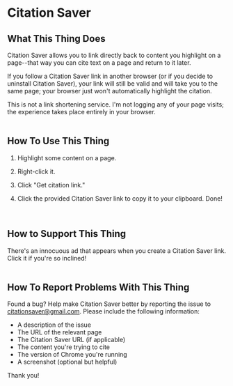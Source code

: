 # Citation Saver

## What This Thing Does

Citation Saver allows you to link directly back to content you highlight on a page--that way you can cite text on a page and return to it later.

If you follow a Citation Saver link in another browser (or if you decide to uninstall Citation Saver), your link will still be valid and will take you to the same page; your browser just won't automatically highlight the citation.

This is not a link shortening service. I'm not logging any of your page visits; the experience takes place entirely in your browser.
<br>
<br>

## How To Use This Thing

1. Highlight some content on a page.

2. Right-click it.

3. Click "Get citation link."

4. Click the provided Citation Saver link to copy it to your clipboard. Done!
<br>

## How to Support This Thing

There's an innocuous ad that appears when you create a Citation Saver link. Click it if you're so inclined!
<br>
<br>

## How To Report Problems With This Thing

Found a bug? Help make Citation Saver better by reporting the issue to citationsaver@gmail.com. Please include the following information:
- A description of the issue
- The URL of the relevant page
- The Citation Saver URL (if applicable)
- The content you're trying to cite
- The version of Chrome you're running
- A screenshot (optional but helpful)

Thank you!